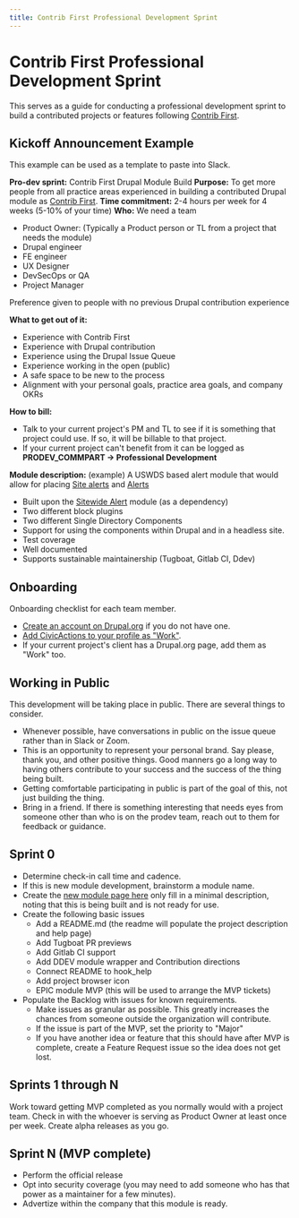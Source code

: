 ```yaml
---
title: Contrib First Professional Development Sprint
---
```


# Contrib First Professional Development Sprint

This serves as a guide for conducting a professional development sprint to build a contributed projects or features following [Contrib First](./contrib-first.md).

## Kickoff Announcement Example

This example can be used as a template to paste into Slack.

**Pro-dev sprint:** Contrib First Drupal Module Build
**Purpose:** To get more people from all practice areas experienced in building a contributed Drupal module as [Contrib First](https://guidebook.civicactions.com/en/latest/common-practices-tools/contribution/contrib-first/).
**Time commitment:** 2-4 hours per week for 4 weeks (5-10% of your time)
**Who:** We need a team

-   Product Owner: (Typically a Product person or TL from a project that needs the module)
-   Drupal engineer
-   FE engineer
-   UX Designer
-   DevSecOps or QA
-   Project Manager

Preference given to people with no previous Drupal contribution experience

**What to get out of it:**

-   Experience with Contrib First
-   Experience with Drupal contribution
-   Experience using the Drupal Issue Queue
-   Experience working in the open (public)
-   A safe space to be new to the process
-   Alignment with your personal goals, practice area goals, and company OKRs

**How to bill:**

-   Talk to your current project's PM and TL to see if it is something that project could use. If so, it will be billable to that project.
-   If your current project can't benefit from it can be logged as **PRODEV_COMMPART \-\> Professional Development**

**Module description:** (example)
A USWDS based alert module that would allow for placing [Site alerts](https://designsystem.digital.gov/components/site-alert/) and [Alerts](https://designsystem.digital.gov/components/alert/)

-   Built upon the [Sitewide Alert](https://www.drupal.org/project/sitewide_alert) module (as a dependency)
-   Two different block plugins
-   Two different Single Directory Components
-   Support for using the components within Drupal and in a headless site.
-   Test coverage
-   Well documented
-   Supports sustainable maintainership (Tugboat, Gitlab CI, Ddev)

## Onboarding

Onboarding checklist for each team member.

-   [Create an account on Drupal.org](https://www.drupal.org/user/register) if you do not have one.
-   [Add CivicActions to your profile as "Work"](../../practice-areas/engineering/drupal/drupal-for-drupal-engineers/#contributions-to-drupalorg).
-   If your current project's client has a Drupal.org page, add them as "Work" too.

## Working in Public

This development will be taking place in public. There are several things to consider.

-   Whenever possible, have conversations in public on the issue queue rather than in Slack or Zoom.
-   This is an opportunity to represent your personal brand. Say please, thank you, and other positive things. Good manners go a long way to having others contribute to your success and the success of the thing being built.
-   Getting comfortable participating in public is part of the goal of this, not just building the thing.
-   Bring in a friend. If there is something interesting that needs eyes from someone other than who is on the prodev team, reach out to them for feedback or guidance.

## Sprint 0

-   Determine check-in call time and cadence.
-   If this is new module development, brainstorm a module name.
-   Create the [new module page here](https://www.drupal.org/node/add/project-module) only fill in a minimal description, noting that this is being built and is not ready for use.
-   Create the following basic issues
    -   Add a README.md (the readme will populate the project description and help page)
    -   Add Tugboat PR previews
    -   Add Gitlab CI support
    -   Add DDEV module wrapper and Contribution directions
    -   Connect README to hook_help
    -   Add project browser icon
    -   EPIC module MVP (this will be used to arrange the MVP tickets)
-   Populate the Backlog with issues for known requirements.
    -   Make issues as granular as possible. This greatly increases the chances from someone outside the organization will contribute.
    -   If the issue is part of the MVP, set the priority to "Major"
    -   If you have another idea or feature that this should have after MVP is complete, create a Feature Request issue so the idea does not get lost.

## Sprints 1 through N

Work toward getting MVP completed as you normally would with a project team. Check in with the whoever is serving as Product Owner at least once per week. Create alpha releases as you go.

## Sprint N (MVP complete)

-   Perform the official release
-   Opt into security coverage (you may need to add someone who has that power as a maintainer for a few minutes).
-   Advertize within the company that this module is ready.
